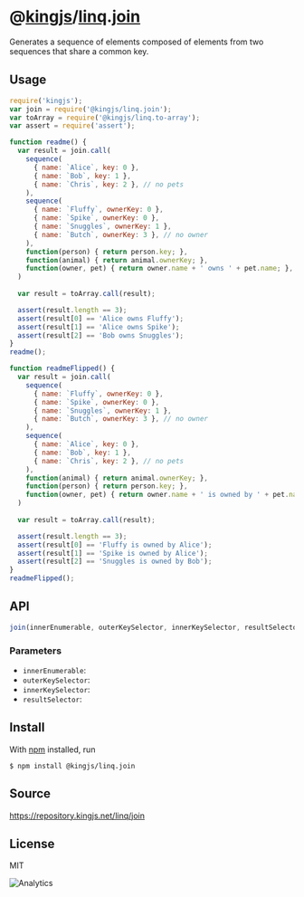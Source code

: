# @[kingjs][@kingjs]/[linq][ns0].[join][ns1]
Generates a sequence of elements composed of elements  from two sequences that share a common key.
## Usage
```js
require('kingjs');
var join = require('@kingjs/linq.join');
var toArray = require('@kingjs/linq.to-array');
var assert = require('assert');

function readme() {
  var result = join.call(
    sequence(
      { name: `Alice`, key: 0 },
      { name: `Bob`, key: 1 },
      { name: `Chris`, key: 2 }, // no pets
    ), 
    sequence(
      { name: `Fluffy`, ownerKey: 0 },
      { name: `Spike`, ownerKey: 0 },
      { name: `Snuggles`, ownerKey: 1 },
      { name: `Butch`, ownerKey: 3 }, // no owner
    ),
    function(person) { return person.key; },
    function(animal) { return animal.ownerKey; },
    function(owner, pet) { return owner.name + ' owns ' + pet.name; },
  )
  
  var result = toArray.call(result);

  assert(result.length == 3);
  assert(result[0] == 'Alice owns Fluffy');
  assert(result[1] == 'Alice owns Spike');
  assert(result[2] == 'Bob owns Snuggles');
}
readme();

function readmeFlipped() {
  var result = join.call(
    sequence(
      { name: `Fluffy`, ownerKey: 0 },
      { name: `Spike`, ownerKey: 0 },
      { name: `Snuggles`, ownerKey: 1 },
      { name: `Butch`, ownerKey: 3 }, // no owner
    ),
    sequence(
      { name: `Alice`, key: 0 },
      { name: `Bob`, key: 1 },
      { name: `Chris`, key: 2 }, // no pets
    ), 
    function(animal) { return animal.ownerKey; },
    function(person) { return person.key; },
    function(owner, pet) { return owner.name + ' is owned by ' + pet.name; },
  )
  
  var result = toArray.call(result);

  assert(result.length == 3);
  assert(result[0] == 'Fluffy is owned by Alice');
  assert(result[1] == 'Spike is owned by Alice');
  assert(result[2] == 'Snuggles is owned by Bob');
}
readmeFlipped();
```

## API
```ts
join(innerEnumerable, outerKeySelector, innerKeySelector, resultSelector)
```

### Parameters
- `innerEnumerable`: 
- `outerKeySelector`: 
- `innerKeySelector`: 
- `resultSelector`: 



## Install
With [npm](https://npmjs.org/) installed, run
```
$ npm install @kingjs/linq.join
```

## Source
https://repository.kingjs.net/linq/join
## License
MIT

![Analytics](https://analytics.kingjs.net/linq/join)

[@kingjs]: https://www.npmjs.com/package/kingjs
[ns0]: https://www.npmjs.com/package/@kingjs/linq
[ns1]: https://www.npmjs.com/package/@kingjs/linq.join
